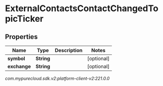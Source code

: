 # ExternalContactsContactChangedTopicTicker


## Properties

| Name | Type | Description | Notes |
| ------------ | ------------- | ------------- | ------------- |
| **symbol** | **String** |  |  [optional] |
| **exchange** | **String** |  |  [optional] |




_com.mypurecloud.sdk.v2:platform-client-v2:221.0.0_
